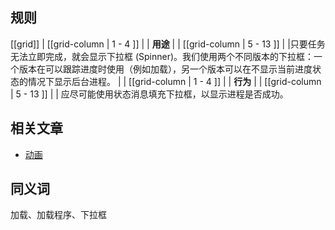 ﻿## 规则

[[grid]]
| [[grid-column | 1 - 4 ]]
| | **用途**
|
| [[grid-column | 5 - 13 ]]
| |只要任务无法立即完成，就会显示下拉框 (Spinner)。我们使用两个不同版本的下拉框：一个版本在可以跟踪进度时使用（例如加载），另一个版本可以在不显示当前进度状态的情况下显示后台进程。
|
| [[grid-column | 1 - 4 ]]
| | **行为**
|
| [[grid-column | 5 - 13 ]]
| | 应尽可能使用状态消息填充下拉框，以显示进程是否成功。

## 相关文章

- [动画](/doc/docs/documentation/60-animation/goals?styleguide-components-enabled=true&animation-enabled=true)

## 同义词

加载、加载程序、下拉框

